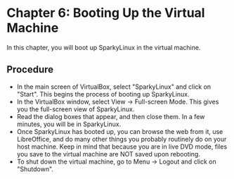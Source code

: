 # Chapter 6: Booting Up the Virtual Machine

In this chapter, you will boot up SparkyLinux in the virtual machine.

## Procedure
* In the main screen of VirtualBox, select "SparkyLinux" and click on "Start".  This begins the process of booting up SparkyLinux.
* In the VirtualBox window, select View -> Full-screen Mode.  This gives you the full-screen view of SparkyLinux.
* Read the dialog boxes that appear, and then close them.  In a few minutes, you will be in SparkyLinux.
* Once SparkyLinux has booted up, you can browse the web from it, use LibreOffice, and do many other things you probably routinely do on your host machine.  Keep in mind that because you are in live DVD mode, files you save to the virtual machine are NOT saved upon rebooting.
* To shut down the virtual machine, go to Menu -> Logout and click on "Shutdown".
